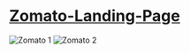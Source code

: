 # [Zomato-Landing-Page](https://zomato-tusshar.netlify.app/)
![Zomato 1](https://user-images.githubusercontent.com/114686528/217525617-50df61b9-f0b2-4804-847a-266d43f3c337.png)
![Zomato 2](https://user-images.githubusercontent.com/114686528/217525647-a0885103-4472-481b-9ad9-ed58d29b2873.png)

